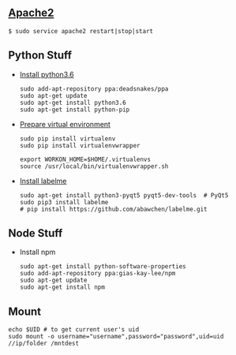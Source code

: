 ## [Apache2](https://www.cyberciti.biz/faq/ubuntu-linux-start-restart-stop-apache-web-server/)

```
$ sudo service apache2 restart|stop|start
```

## Python Stuff

- [Install python3.6](https://askubuntu.com/a/865569)

    ```
    sudo add-apt-repository ppa:deadsnakes/ppa
    sudo apt-get update
    sudo apt-get install python3.6
    sudo apt-get install python-pip
    ```

- [Prepare virtual environment](https://github.com/abawchen/cheatsheet/tree/master/python#virtual-environment)

    ```
    sudo pip install virtualenv
    sudo pip install virtualenvwrapper
    ```
    ```
    export WORKON_HOME=$HOME/.virtualenvs
    source /usr/local/bin/virtualenvwrapper.sh
    ```


- [Install labelme](https://github.com/wkentaro/labelme#ubuntu)

    ```
    sudo apt-get install python3-pyqt5 pyqt5-dev-tools  # PyQt5
    sudo pip3 install labelme
    # pip install https://github.com/abawchen/labelme.git
    ```


## Node Stuff

- Install npm

    ```
    sudo apt-get install python-software-properties
    sudo add-apt-repository ppa:gias-kay-lee/npm
    sudo apt-get update
    sudo apt-get install npm
    ```

## Mount

```
echo $UID # to get current user's uid
sudo mount -o username="username",password="password",uid=uid //ip/folder /mntdest
```
